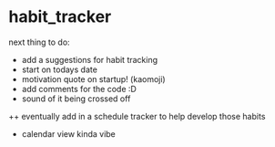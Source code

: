 # habit_tracker


next thing to do:
- add a suggestions for habit tracking
- start on todays date 
- motivation quote on startup! (kaomoji)
- add comments for the code :D
- sound of it being crossed off


++ eventually add in a schedule tracker to help develop those habits
- calendar view kinda vibe
